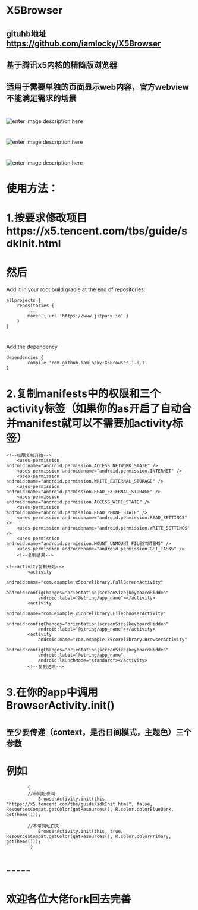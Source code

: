 # X5Browser

## gituhb地址 https://github.com/iamlocky/X5Browser
## 基于腾讯x5内核的精简版浏览器
## 适用于需要单独的页面显示web内容，官方webview不能满足需求的场景
# 
![enter image description here](https://github.com/iamlocky/X5Browser/blob/master/shots/Screenshot_2017-08-13-16-23-04-002_com.example.lo.png?raw=true)
# 
![enter image description here](https://github.com/iamlocky/X5Browser/blob/master/shots/Screenshot_2017-08-13-16-23-30-700_com.example.lo.png?raw=true)
# 
![enter image description here](https://github.com/iamlocky/X5Browser/blob/master/shots/Screenshot_2017-08-13-16-28-02-014_com.example.lo.png?raw=true)
# 

# 使用方法：
# 1.按要求修改项目https://x5.tencent.com/tbs/guide/sdkInit.html

# 然后
Add it in your root build.gradle at the end of repositories:

    allprojects {
		repositories {
			...
			maven { url 'https://www.jitpack.io' }
		}
	}
	
# 
Add the dependency

    dependencies {
	        compile 'com.github.iamlocky:X5Browser:1.0.1'
	}

# 2.复制manifests中的权限和三个activity标签（如果你的as开启了自动合并manifest就可以不需要加activity标签）

```
<!--权限复制开始-->
    <uses-permission android:name="android.permission.ACCESS_NETWORK_STATE" />
    <uses-permission android:name="android.permission.INTERNET" />
    <uses-permission android:name="android.permission.WRITE_EXTERNAL_STORAGE" />
    <uses-permission android:name="android.permission.READ_EXTERNAL_STORAGE" />
    <uses-permission android:name="android.permission.ACCESS_WIFI_STATE" />
    <uses-permission android:name="android.permission.READ_PHONE_STATE" />
    <uses-permission android:name="android.permission.READ_SETTINGS" />
    <uses-permission android:name="android.permission.WRITE_SETTINGS" />
    <uses-permission android:name="android.permission.MOUNT_UNMOUNT_FILESYSTEMS" />
    <uses-permission android:name="android.permission.GET_TASKS" />
    <!--复制结束-->
```

```
<!--activity复制开始-->
        <activity
            android:name="com.example.x5corelibrary.FullScreenActivity"
            android:configChanges="orientation|screenSize|keyboardHidden"
            android:label="@string/app_name"></activity>
        <activity
            android:name="com.example.x5corelibrary.FilechooserActivity"
            android:configChanges="orientation|screenSize|keyboardHidden"
            android:label="@string/app_name"></activity>
        <activity
            android:name="com.example.x5corelibrary.BrowserActivity"
            android:configChanges="orientation|screenSize|keyboardHidden"
            android:label="@string/app_name"
            android:launchMode="standard"></activity>
        <!--复制结束-->
```

# 3.在你的app中调用BrowserActivity.init() 
# 
## **至少要传递（context，是否日间模式，主题色）三个参数**
# 例如

			{
            //带网址夜间
                BrowserActivity.init(this, "https://x5.tencent.com/tbs/guide/sdkInit.html", false, ResourcesCompat.getColor(getResources(), R.color.colorBlueDark, getTheme()));
            
            //不带网址白天
                BrowserActivity.init(this, true, ResourcesCompat.getColor(getResources(), R.color.colorPrimary, getTheme()));
             }


# -----

# 欢迎各位大佬fork回去完善
